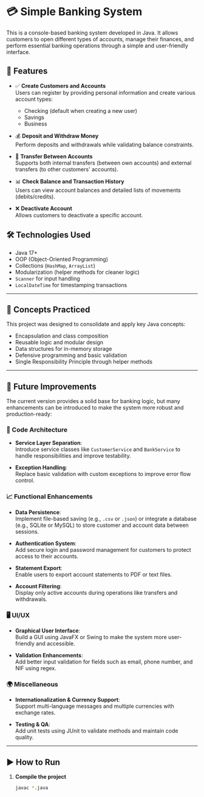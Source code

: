 # 💳 Simple Banking System

This is a console-based banking system developed in Java. It allows customers to open different types of accounts, manage their finances, and perform essential banking operations through a simple and user-friendly interface.

## 📌 Features

- ✅ **Create Customers and Accounts**  
  Users can register by providing personal information and create various account types:
    - Checking (default when creating a new user)
    - Savings
    - Business

- 💰 **Deposit and Withdraw Money**  
  Perform deposits and withdrawals while validating balance constraints.

- 🔄 **Transfer Between Accounts**  
  Supports both internal transfers (between own accounts) and external transfers (to other customers' accounts).

- 📊 **Check Balance and Transaction History**  
  Users can view account balances and detailed lists of movements (debits/credits).

- ❌ **Deactivate Account**  
  Allows customers to deactivate a specific account.

## 🛠 Technologies Used

- Java 17+
- OOP (Object-Oriented Programming)
- Collections (`HashMap`, `ArrayList`)
- Modularization (helper methods for cleaner logic)
- `Scanner` for input handling
- `LocalDateTime` for timestamping transactions

---

## 🧠 Concepts Practiced

This project was designed to consolidate and apply key Java concepts:

- Encapsulation and class composition
- Reusable logic and modular design
- Data structures for in-memory storage
- Defensive programming and basic validation
- Single Responsibility Principle through helper methods

---

## 🚀 Future Improvements

The current version provides a solid base for banking logic, but many enhancements can be introduced to make the system more robust and production-ready:

### 🧩 Code Architecture

- **Service Layer Separation**:  
  Introduce service classes like `CustomerService` and `BankService` to handle responsibilities and improve testability.

- **Exception Handling**:  
  Replace basic validation with custom exceptions to improve error flow control.

### 📈 Functional Enhancements

- **Data Persistence**:  
  Implement file-based saving (e.g., `.csv` or `.json`) or integrate a database (e.g., SQLite or MySQL) to store customer and account data between sessions.

- **Authentication System**:  
  Add secure login and password management for customers to protect access to their accounts.

- **Statement Export**:  
  Enable users to export account statements to PDF or text files.

- **Account Filtering**:  
  Display only active accounts during operations like transfers and withdrawals.

### 🖥️ UI/UX

- **Graphical User Interface**:  
  Build a GUI using JavaFX or Swing to make the system more user-friendly and accessible.

- **Validation Enhancements**:  
  Add better input validation for fields such as email, phone number, and NIF using regex.

### 🌍 Miscellaneous

- **Internationalization & Currency Support**:  
  Support multi-language messages and multiple currencies with exchange rates.

- **Testing & QA**:  
  Add unit tests using JUnit to validate methods and maintain code quality.

---

## ▶️ How to Run

1. **Compile the project**
   ```bash
   javac *.java
